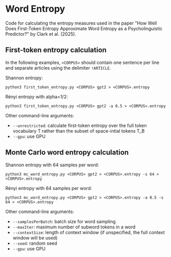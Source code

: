 # Word Entropy
Code for calculating the entropy measures used in the paper "How Well Does First-Token Entropy Approximate Word Entropy as a Psycholinguistic Predictor?" by Clark et al. (2025).

## First-token entropy calculation

In the following examples, `<CORPUS>` should contain one sentence per line and separate articles using the delimiter `!ARTICLE`.

Shannon entropy:
```
python3 first_token_entropy.py <CORPUS> gpt2 > <CORPUS>.entropy
```

Rényi entropy with alpha=1/2:
```
python3 first_token_entropy.py <CORPUS> gpt2 -a 0.5 > <CORPUS>.entropy
```

Other command-line arguments:
* `--unrestricted`: calculate first-token entropy over the full token vocabulary T rather than the subset of space-intial tokens T_B
* `--gpu`: use GPU

## Monte Carlo word entropy calculation

Shannon entropy with 64 samples per word:
```
python3 mc_word_entropy.py <CORPUS> gpt2 > <CORPUS>.entropy -s 64 > <CORPUS>.entropy
```

Rényi entropy with 64 samples per word:
```
python3 mc_word_entropy.py <CORPUS> gpt2 > <CORPUS>.entropy -a 0.5 -s 64 > <CORPUS>.entropy
```

Other command-line arguments:
* `--samplesPerBatch`: batch size for word sampling
* `--maxIter`: maximum number of subword tokens in a word
* `--contextSize`: length of context window (if unspecified, the full context window will be used)
* `--seed`: random seed
* `--gpu`: use GPU
